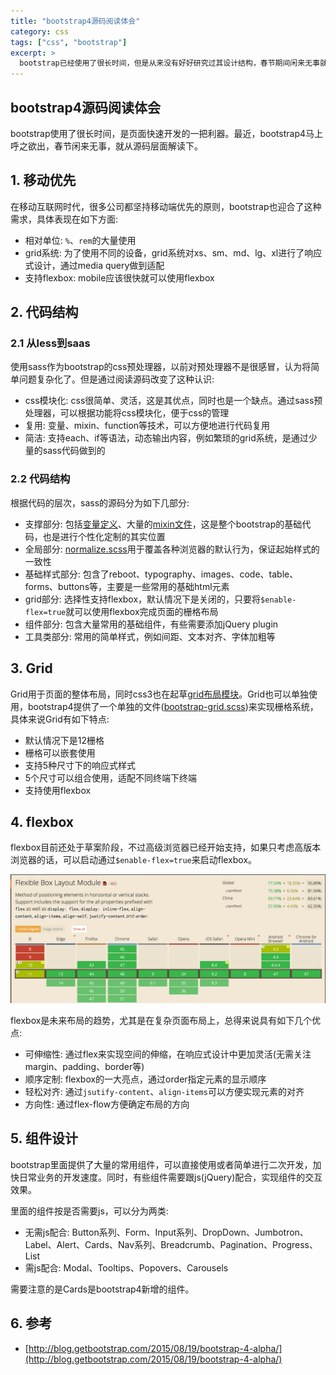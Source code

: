 ```yaml
---
title: "bootstrap4源码阅读体会"
category: css
tags: ["css", "bootstrap"]
excerpt: >
  bootstrap已经使用了很长时间，但是从来没有好好研究过其设计结构，春节期间闲来无事就阅读了源码。通过阅读发现了不少知识的盲点和误解，对css有了更深入的理解。总结几点印象较深的体会，分享给大家。
---
```


## bootstrap4源码阅读体会

bootstrap使用了很长时间，是页面快速开发的一把利器。最近，bootstrap4马上呼之欲出，春节闲来无事，就从源码层面解读下。

## 1. 移动优先

在移动互联网时代，很多公司都坚持移动端优先的原则，bootstrap也迎合了这种需求，具体表现在如下方面:

- 相对单位: `%`、`rem`的大量使用
- grid系统: 为了使用不同的设备，grid系统对xs、sm、md、lg、xl进行了响应式设计，通过media query做到适配
- 支持flexbox: mobile应该很快就可以使用flexbox

## 2. 代码结构

### 2.1 从less到saas

使用sass作为bootstrap的css预处理器，以前对预处理器不是很感冒，认为将简单问题复杂化了。但是通过阅读源码改变了这种认识:

- css模块化: css很简单、灵活，这是其优点，同时也是一个缺点。通过sass预处理器，可以根据功能将css模块化，便于css的管理
- 复用: 变量、mixin、function等技术，可以方便地进行代码复用
- 简洁: 支持each、if等语法，动态输出内容，例如繁琐的grid系统，是通过少量的sass代码做到的

### 2.2 代码结构

根据代码的层次，sass的源码分为如下几部分:

- 支撑部分: 包括[变量定义](https://github.com/twbs/bootstrap/blob/v4-dev/scss/_variables.scss)、大量的[mixin文件](https://github.com/twbs/bootstrap/blob/v4-dev/scss/_mixins.scss)，这是整个bootstrap的基础代码，也是进行个性化定制的其实位置
- 全局部分: [normalize.scss](https://github.com/twbs/bootstrap/blob/v4-dev/scss/_normalize.scss)用于覆盖各种浏览器的默认行为，保证起始样式的一致性
- 基础样式部分: 包含了reboot、typography、images、code、table、forms、buttons等，主要是一些常用的基础html元素
- grid部分: 选择性支持flexbox，默认情况下是关闭的，只要将`$enable-flex=true`就可以使用flexbox完成页面的栅格布局
- 组件部分: 包含大量常用的基础组件，有些需要添加jQuery plugin
- 工具类部分: 常用的简单样式，例如间距、文本对齐、字体加粗等

## 3. Grid

Grid用于页面的整体布局，同时css3也在起草[grid布局模块](https://drafts.csswg.org/css-grid/#grid-declaration0)。Grid也可以单独使用，bootstrap4提供了一个单独的文件([bootstrap-grid.scss](https://github.com/twbs/bootstrap/blob/v4-dev/scss/bootstrap-grid.scss))来实现栅格系统，具体来说Grid有如下特点:

- 默认情况下是12栅格
- 栅格可以嵌套使用
- 支持5种尺寸下的响应式样式
- 5个尺寸可以组合使用，适配不同终端下终端
- 支持使用flexbox

## 4. flexbox

flexbox目前还处于草案阶段，不过高级浏览器已经开始支持，如果只考虑高版本浏览器的话，可以启动通过`$enable-flex=true`来启动flexbox。

![](../img/bootstrap/flexbox.png)

flexbox是未来布局的趋势，尤其是在复杂页面布局上，总得来说具有如下几个优点:

- 可伸缩性: 通过flex来实现空间的伸缩，在响应式设计中更加灵活(无需关注margin、padding、border等)
- 顺序定制: flexbox的一大亮点，通过order指定元素的显示顺序
- 轻松对齐: 通过`jsutify-content`、`align-items`可以方便实现元素的对齐
- 方向性: 通过flex-flow方便确定布局的方向

## 5. 组件设计

bootstrap里面提供了大量的常用组件，可以直接使用或者简单进行二次开发，加快日常业务的开发速度。同时，有些组件需要跟js(jQuery)配合，实现组件的交互效果。

里面的组件按是否需要js，可以分为两类:

- 无需js配合: Button系列、Form、Input系列、DropDown、Jumbotron、Label、Alert、Cards、Nav系列、Breadcrumb、Pagination、Progress、List
- 需js配合: Modal、Tooltips、Popovers、Carousels

需要注意的是Cards是bootstrap4新增的组件。

## 6. 参考

- [http://blog.getbootstrap.com/2015/08/19/bootstrap-4-alpha/](http://blog.getbootstrap.com/2015/08/19/bootstrap-4-alpha/)





